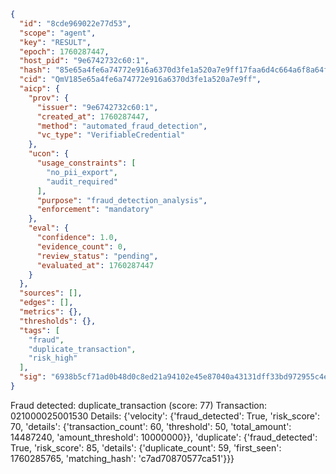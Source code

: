 ```json
{
  "id": "8cde969022e77d53",
  "scope": "agent",
  "key": "RESULT",
  "epoch": 1760287447,
  "host_pid": "9e6742732c60:1",
  "hash": "85e65a4fe6a74772e916a6370d3fe1a520a7e9ff17faa6d4c664a6f8a64f22d0",
  "cid": "QmV185e65a4fe6a74772e916a6370d3fe1a520a7e9ff",
  "aicp": {
    "prov": {
      "issuer": "9e6742732c60:1",
      "created_at": 1760287447,
      "method": "automated_fraud_detection",
      "vc_type": "VerifiableCredential"
    },
    "ucon": {
      "usage_constraints": [
        "no_pii_export",
        "audit_required"
      ],
      "purpose": "fraud_detection_analysis",
      "enforcement": "mandatory"
    },
    "eval": {
      "confidence": 1.0,
      "evidence_count": 0,
      "review_status": "pending",
      "evaluated_at": 1760287447
    }
  },
  "sources": [],
  "edges": [],
  "metrics": {},
  "thresholds": {},
  "tags": [
    "fraud",
    "duplicate_transaction",
    "risk_high"
  ],
  "sig": "6938b5cf71ad0b48d0c8ed21a94102e45e87040a43131dff33bd972955c4ec19"
}
```

Fraud detected: duplicate_transaction (score: 77)
Transaction: 021000025001530
Details: {'velocity': {'fraud_detected': True, 'risk_score': 70, 'details': {'transaction_count': 60, 'threshold': 50, 'total_amount': 14487240, 'amount_threshold': 10000000}}, 'duplicate': {'fraud_detected': True, 'risk_score': 85, 'details': {'duplicate_count': 59, 'first_seen': 1760285765, 'matching_hash': 'c7ad70870577ca51'}}}